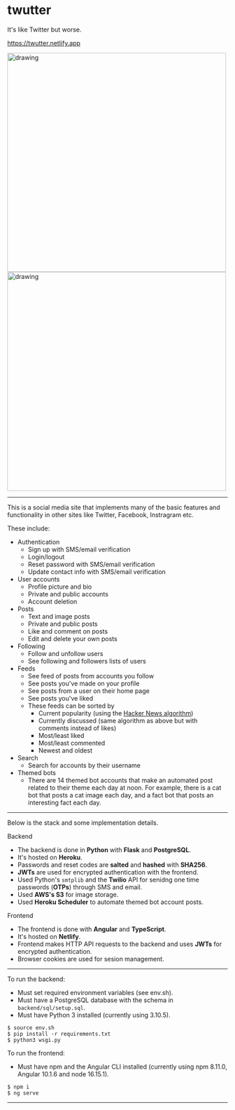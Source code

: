 # twutter

It's like Twitter but worse.

https://twutter.netlify.app

<img src="https://user-images.githubusercontent.com/35535783/205215059-fe1698e8-77ba-4b00-a3a3-a01a92c2d57e.png" alt="drawing" width="500"/>

<img src="https://user-images.githubusercontent.com/35535783/205215078-7d478e42-c042-4385-9f19-067884e55222.png" alt="drawing" width="500"/>

---

This is a social media site that implements many of the basic features and functionality in other sites like Twitter, Facebook, Instragram etc.

These include:
*  Authentication
    * Sign up with SMS/email verification
    * Login/logout
    * Reset password with SMS/email verification
    * Update contact info with SMS/email verification
* User accounts
    * Profile picture and bio
    * Private and public accounts
    * Account deletion
* Posts
    * Text and image posts
    * Private and public posts
    * Like and comment on posts
    * Edit and delete your own posts
* Following
    * Follow and unfollow users
    * See following and followers lists of users
* Feeds
    * See feed of posts from accounts you follow
    * See posts you've made on your profile
    * See posts from a user on their home page
    * See posts you've liked
    * These feeds can be sorted by
        * Current popularity (using the [Hacker News algorithm](https://news.ycombinator.com/item?id=1781417))
        * Currently discussed (same algorithm as above but with comments instead of likes)
        * Most/least liked
        * Most/least commented
        * Newest and oldest
* Search
    * Search for accounts by their username
* Themed bots
    * There are 14 themed bot accounts that make an automated post related to their theme each day at noon. For example, there is a cat bot that posts a cat image each day, and a fact bot that posts an interesting fact each day.

---

Below is the stack and some implementation details.

Backend
* The backend is done in **Python** with **Flask** and **PostgreSQL**.
* It's hosted on **Heroku**. 
* Passwords and reset codes are **salted** and **hashed** with **SHA256**.
* **JWTs** are used for encrypted authentication with the frontend.
* Used Python's `smtplib` and the **Twilio** API for senidng one time passwords (**OTPs**) through SMS and email.
* Used **AWS's S3** for image storage.
* Used **Heroku Scheduler** to automate themed bot account posts.

Frontend
* The frontend is done with **Angular** and **TypeScript**.
* It's hosted on **Netlify**.
* Frontend makes HTTP API requests to the backend and uses **JWTs** for encrypted authentication.
* Browser cookies are used for sesion management.

---

To run the backend:
* Must set required environment variables (see env.sh).
* Must have a PostgreSQL database with the schema in `backend/sql/setup.sql`.
* Must have Python 3 installed (currently using 3.10.5).
```
$ source env.sh
$ pip install -r requirements.txt
$ python3 wsgi.py
```

To run the frontend:
* Must have npm and the Angular CLI installed (currently using npm 8.11.0, Angular 10.1.6 and node 16.15.1).
```
$ npm i
$ ng serve
```

---
